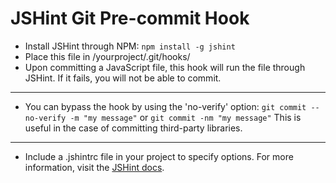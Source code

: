 # JSHint Git Pre-commit Hook

- Install JSHint through NPM: `npm install -g jshint`
- Place this file in /yourproject/.git/hooks/
- Upon committing a JavaScript file, this hook will run the file through JSHint. If it fails, you will not be able to commit.

----

- You can bypass the hook by using the 'no-verify' option: `git commit --no-verify -m "my message"` or `git commit -nm "my message"`
  This is useful in the case of committing third-party libraries.

----

- Include a .jshintrc file in your project to specify options. For more information, visit the [JSHint docs](http://www.jshint.com/docs/config/).